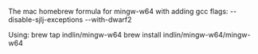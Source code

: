 The mac homebrew formula for mingw-w64 with adding gcc flags: --disable-sjlj-exceptions --with-dwarf2

Using:
brew tap indlin/mingw-w64
brew install indlin/mingw-w64/mingw-w64
